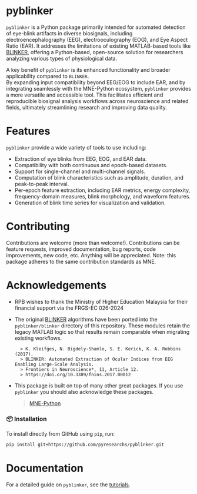 # pyblinker
`pyblinker` is a Python package primarily intended for automated detection of eye-blink artifacts in diverse biosignals, 
including electroencephalography (EEG), electrooculography (EOG), and Eye Aspect Ratio (EAR). It addresses the limitations of 
existing MATLAB-based tools like [BLINKER](https://github.com/VisLab/EEG-Blinks), 
offering a Python-based, open-source solution for researchers analyzing various types of physiological data.

A key benefit of `pyblinker` is its enhanced functionality and broader applicability compared to `BLINKER`.  
By expanding input compatibility beyond EEG/EOG to include EAR, and by integrating seamlessly with the MNE-Python ecosystem, 
`pyblinker` provides a more versatile and accessible tool. This facilitates efficient and reproducible biosignal analysis 
workflows across neuroscience and related fields, ultimately streamlining research and improving data quality.

# Features
`pyblinker` provide a wide variety of tools to use including:

* Extraction of eye blinks from EEG, EOG, and EAR data.
* Compatibility with both continuous and epoch-based datasets.
* Support for single-channel and multi-channel signals.
* Computation of blink characteristics such as amplitude, duration, and peak-to-peak interval.
* Per-epoch feature extraction, including EAR metrics, energy complexity, frequency-domain measures, blink morphology, and waveform features.
* Generation of blink time series for visualization and validation.


# Contributing
Contributions are welcome (more than welcome!). Contributions can be feature requests, improved documentation, bug reports, 
code improvements, new code, etc. Anything will be appreciated. Note: this package adheres to the same contribution standards as MNE.

# Acknowledgements

* RPB wishes to thank the Ministry of Higher Education Malaysia for their financial support via the FRGS-EC 026-2024

* The original [BLINKER](https://github.com/VisLab/EEG-Blinks) algorithms have been ported into the ``pyblinker/blinker`` directory of this repository. These modules retain the
legacy MATLAB logic so that results remain comparable when migrating existing
workflows.

        > K. Kleifges, N. Bigdely-Shamlo, S. E. Kerick, K. A. Robbins (2017). 
        > BLINKER: Automated Extraction of Ocular Indices from EEG Enabling Large-Scale Analysis. 
        > Frontiers in Neuroscience*, 11, Article 12. 
        > https://doi.org/10.3389/fnins.2017.00012
        

* This package is built on top of many other great packages. If you use `pyblinker` you should also acknowledge these packages.
    > [MNE-Python](https://mne.tools/dev/overview/cite.html)


### 📦 Installation

To install directly from GitHub using `pip`, run:

```bash
pip install git+https://github.com/pyresearchs/pyblinker.git
```

# Documentation
For a detailed guide on `pyblinker`, see the [tutorials](https://github.com/pyresearchs/pyblinker/tree/main/tutorial).
